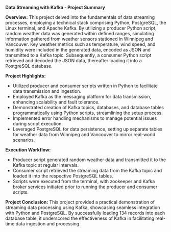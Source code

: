 **Data Streaming with Kafka - Project Summary**

**Overview:**
This project delved into the fundamentals of data streaming processes, employing a technical stack comprising Python, PostgreSQL, the Linux terminal, and Apache Kafka. By utilizing a producer Python script, random weather data was generated within defined ranges, simulating information gathered from weather sensors stationed in Winnipeg and Vancouver. Key weather metrics such as temperature, wind speed, and humidity were included in the generated data, encoded as JSON and transmitted to a Kafka topic. Subsequently, a consumer Python script retrieved and decoded the JSON data, thereafter loading it into a PostgreSQL database. 

**Project Highlights:**
- Utilized producer and consumer scripts written in Python to facilitate data transmission and ingestion.
- Employed Kafka as the messaging platform for data transmission, enhancing scalability and fault tolerance.
- Demonstrated creation of Kafka topics, databases, and database tables programmatically using Python scripts, streamlining the setup process.
- Implemented error handling mechanisms to manage potential issues during script execution.
- Leveraged PostgreSQL for data persistence, setting up separate tables for weather data from Winnipeg and Vancouver to mirror real-world scenarios.

**Execution Workflow:**
- Producer script generated random weather data and transmitted it to the Kafka topic at regular intervals.
- Consumer script retrieved the streaming data from the Kafka topic and loaded it into the respective PostgreSQL tables.
- Scripts were executed from the terminal, with zookeeper and Kafka broker services initiated prior to running the producer and consumer scripts.

**Project Conclusion:**
This project provided a practical demonstration of streaming data processing using Kafka, showcasing seamless integration with Python and PostgreSQL. By successfully loading 134 records into each database table, it underscored the effectiveness of Kafka in facilitating real-time data ingestion and processing.
